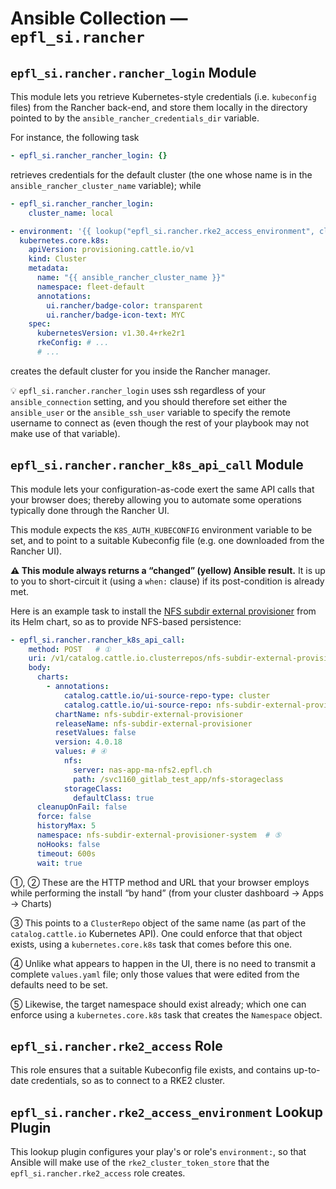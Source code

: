 # Ansible Collection — `epfl_si.rancher`

## `epfl_si.rancher.rancher_login` Module

This module lets you retrieve Kubernetes-style credentials (i.e. `kubeconfig` files) from the Rancher back-end, and store them locally in the directory pointed to by the `ansible_rancher_credentials_dir` variable.

For instance, the following task

```yaml
- epfl_si.rancher_rancher_login: {}
```

retrieves credentials for the default cluster (the one whose name is in the `ansible_rancher_cluster_name` variable); while

```yaml
- epfl_si.rancher_rancher_login:
    cluster_name: local

- environment: '{{ lookup("epfl_si.rancher.rke2_access_environment", cluster_name="local") }}'
  kubernetes.core.k8s:
    apiVersion: provisioning.cattle.io/v1
    kind: Cluster
    metadata:
      name: "{{ ansible_rancher_cluster_name }}"
      namespace: fleet-default
      annotations:
        ui.rancher/badge-color: transparent
        ui.rancher/badge-icon-text: MYC
    spec:
      kubernetesVersion: v1.30.4+rke2r1
      rkeConfig: # ...
      # ...
```

creates the default cluster for you inside the Rancher manager.

💡 `epfl_si.rancher.rancher_login` uses ssh regardless of your `ansible_connection` setting, and you should therefore set either the `ansible_user` or the `ansible_ssh_user` variable to specify the remote username to connect as (even though the rest of your playbook may not make use of that variable).

## `epfl_si.rancher.rancher_k8s_api_call` Module

This module lets your configuration-as-code exert the same API calls that your browser does; thereby allowing you to automate some operations typically done through the Rancher UI.

This module expects the `K8S_AUTH_KUBECONFIG` environment variable to be set, and to point to a suitable Kubeconfig file (e.g. one downloaded from the Rancher UI).

**⚠ This module always returns a “changed” (yellow) Ansible result.** It is up to you to short-circuit it (using a `when:` clause) if its post-condition is already met.

Here is an example task to install the [NFS subdir external provisioner](https://kubernetes-sigs.github.io/nfs-subdir-external-provisioner/) from its Helm chart, so as to provide NFS-based persistence:

```yaml
- epfl_si.rancher.rancher_k8s_api_call:
    method: POST   # ①
    uri: /v1/catalog.cattle.io.clusterrepos/nfs-subdir-external-provisioner?action=install   # ②
    body:
      charts:
        - annotations:
            catalog.cattle.io/ui-source-repo-type: cluster
            catalog.cattle.io/ui-source-repo: nfs-subdir-external-provisioner # ③
          chartName: nfs-subdir-external-provisioner
          releaseName: nfs-subdir-external-provisioner
          resetValues: false
          version: 4.0.18
          values: # ④
            nfs:
              server: nas-app-ma-nfs2.epfl.ch
              path: /svc1160_gitlab_test_app/nfs-storageclass
            storageClass:
              defaultClass: true
      cleanupOnFail: false
      force: false
      historyMax: 5
      namespace: nfs-subdir-external-provisioner-system  # ⑤
      noHooks: false
      timeout: 600s
      wait: true
```

①, ② These are the HTTP method and URL that your browser employs while performing the install “by hand” (from your cluster dashboard → Apps → Charts)

③ This points to a `ClusterRepo` object of the same name (as part of the `catalog.cattle.io` Kubernetes API). One could enforce that that object exists, using a `kubernetes.core.k8s` task that comes before this one.

④ Unlike what appears to happen in the UI, there is no need to transmit a complete `values.yaml` file; only those values that were edited from the defaults need to be set.

⑤ Likewise, the target namespace should exist already; which one can enforce using a `kubernetes.core.k8s` task that creates the `Namespace` object.

## `epfl_si.rancher.rke2_access` Role

This role ensures that a suitable Kubeconfig file exists, and contains up-to-date credentials, so as to connect to a RKE2 cluster.

## `epfl_si.rancher.rke2_access_environment` Lookup Plugin

This lookup plugin configures your play's or role's `environment:`, so that Ansible will make use of the `rke2_cluster_token_store` that the `epfl_si.rancher.rke2_access` role creates.
